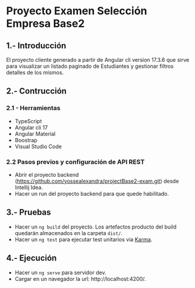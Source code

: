 # Proyecto Examen Selección Empresa Base2

## 1.- Introducción 

El proyecto cliente generado a partir de Angular cli version 17.3.6 que sirve para visualizar un listado paginado de Estudiantes y gestionar filtros  detalles de los mismos.

## 2.- Contrucción 

### 2.1 - Herramientas
  * TypeScript
  * Angular cli 17
  * Angular Material
  * Boostrap
  * Visual Studio Code

### 2.2 Pasos previos y configuración de API REST
  * Abrir el proyecto backend (https://github.com/yossealexandra/projectBase2-exam.git) desde Intellij Idea.
  * Hacer un run del proyecto backend para que quede habilitado.

## 3.- Pruebas
  * Hacer un `ng build` del proyecto. Los artefactos producto del build quedarán almacenados en la carpeta `dist/`.
  * Hacer un `ng test` para ejecutar test unitarios via [Karma](https://karma-runner.github.io).

## 4.- Ejecución
  * Hacer un `ng serve` para servidor dev.
  * Cargar en un navegador la url: http://localhost:4200/.


